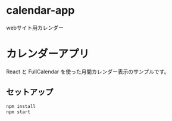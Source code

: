 # calendar-app
webサイト用カレンダー
# カレンダーアプリ

React と FullCalendar を使った月間カレンダー表示のサンプルです。

## セットアップ

```bash
npm install
npm start
